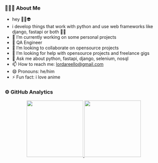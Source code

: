 ### 👨🏻‍💻 About Me

- hey 🤖👾👽
- i develop things that work with python and use web frameworks like django, fastapi or both 🧑‍💻
- 🔭 I’m currently working on some personal projects
- 🌱 QA Engineer
- 👯 I’m looking to collaborate on opensource projects
- 🤔 I’m looking for help with opensource projects and freelance gigs
- 💬 Ask me about python, fastapi, django, selenium, nosql
- 📫 How to reach me: lordareello@gmail.com
- 😄 Pronouns: he/him
- ⚡ Fun fact: i love anime 

### ⚙️ GitHub Analytics

<p align="center">
<a href="https://github.com/Balogunolalere">
  <img height="180em" src="https://github-readme-stats.vercel.app/api?username=Balogunolalere&show_icons=true&theme=dracula&include_all_commits=true&count_private=true"/>
  <img height="180em" src="https://github-readme-stats.vercel.app/api/top-langs/?username=Balogunolalere&theme=vue-dark&layout=compact&langs_count=8"/>
</a>
</p>
